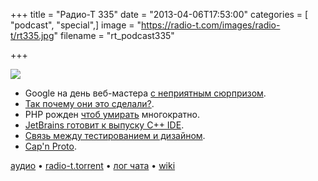 +++
title = "Радио-Т 335"
date = "2013-04-06T17:53:00"
categories = [ "podcast", "special",]
image = "https://radio-t.com/images/radio-t/rt335.jpg"
filename = "rt_podcast335"

+++

![](https://radio-t.com/images/radio-t/rt335.jpg)

* Google на день веб-мастера [c неприятным сюрпризом](http://habrahabr.ru/post/175377/).
* [Так почему они это сделали?](http://www.zdnet.com/the-real-reason-why-google-forked-webkit-7000013514/).
* PHP рожден [чтоб умирать](http://software-gunslinger.tumblr.com/post/47131406821/php-is-meant-to-die) многократно.
* [JetBrains готовит к выпуску С++ IDE](http://habrahabr.ru/post/175297/).
* [Связь между тестированием и дизайном](http://fespinoza.github.com/blog/2013/03/31/talk-review-the-deep-synergy-between-testability-and-good-design/).
* [Cap'n Proto](http://kentonv.github.com/capnproto/index.html).

[аудио](https://cdn.radio-t.com/rt_podcast335.mp3) • [radio-t.torrent](https://cdn.radio-t.com/torrents/rt_podcast335.mp3.torrent) • [лог чата](http://chat.radio-t.com/logs/radio-t-335.html) • [wiki](http://wiki.radio-t.com/%D0%92%D1%8B%D0%BF%D1%83%D1%81%D0%BA_335)<audio src="https://cdn.radio-t.com/rt_podcast335.mp3" preload="none"></audio>
